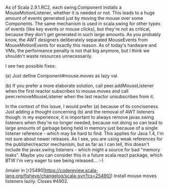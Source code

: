As of Scala 2.9.1.RC2, each swing.Component installs a MouseMotionListener, whether it is needed or not. This leads to a huge amount of events generated just by moving the mouse over some Components. The same mechanism is used in scala.swing for other types of events (like key events or mouse clicks), but they're not as critical, because they don't get generated in such large amounts. As you probably know, the AWT designers deliberately separated MouseEvents from MouseMotionEvents for exactly this reason. As of today's hardware and VMs, the performance penalty is not that big anymore, but I think we shouldn't waste resources unnecessarily.

I see two possible fixes:

(a) Just define Component#mouse.moves as lazy val.

(b) If you prefer a more elaborate solution, call peer.addMouseListener when the first reactor subscribes to mouse.moves and call peer.removeMouseListener when the last reactor unsubscribes from it.


In the context of this issue, I would prefer (a) because of its conciseness. Just adding a thought concerning (b) and the removal of AWT listeners though: in my experience, it is important to always remove javax.swing listeners when they're no longer needed, because not doing so can lead to large amounts of garbage being held in memory just because of a single listener reference - which may be hard to find. This applies for Java 1.4, I'm not sure about newer releases. As I see, you are using weak references for the publisher/reactor mechanism, but as far as I can tell, this doesn't include the javax.swing listeners - which might a source for bad "memory leaks". Maybe you can consider this in a future scala.react package, which BTW I'm very eager to see being released... :-)


(imaier in [r25490|https://codereview.scala-lang.org/fisheye/changelog/scala-svn?cs=25490]) Install mouse moves listeners lazily. Closes #4902.
